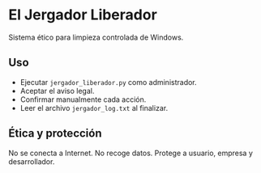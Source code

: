 # El Jergador Liberador

Sistema ético para limpieza controlada de Windows.

## Uso
- Ejecutar `jergador_liberador.py` como administrador.
- Aceptar el aviso legal.
- Confirmar manualmente cada acción.
- Leer el archivo `jergador_log.txt` al finalizar.

## Ética y protección
No se conecta a Internet. No recoge datos. Protege a usuario, empresa y desarrollador.
